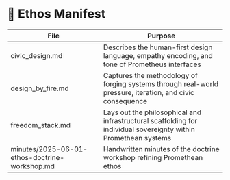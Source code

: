 # 📘 Ethos Manifest

| File | Purpose |
|------|---------|
| civic_design.md | Describes the human-first design language, empathy encoding, and tone of Prometheus interfaces |
| design_by_fire.md | Captures the methodology of forging systems through real-world pressure, iteration, and civic consequence |
| freedom_stack.md | Lays out the philosophical and infrastructural scaffolding for individual sovereignty within Promethean systems |
| minutes/2025-06-01-ethos-doctrine-workshop.md | Handwritten minutes of the doctrine workshop refining Promethean ethos |
